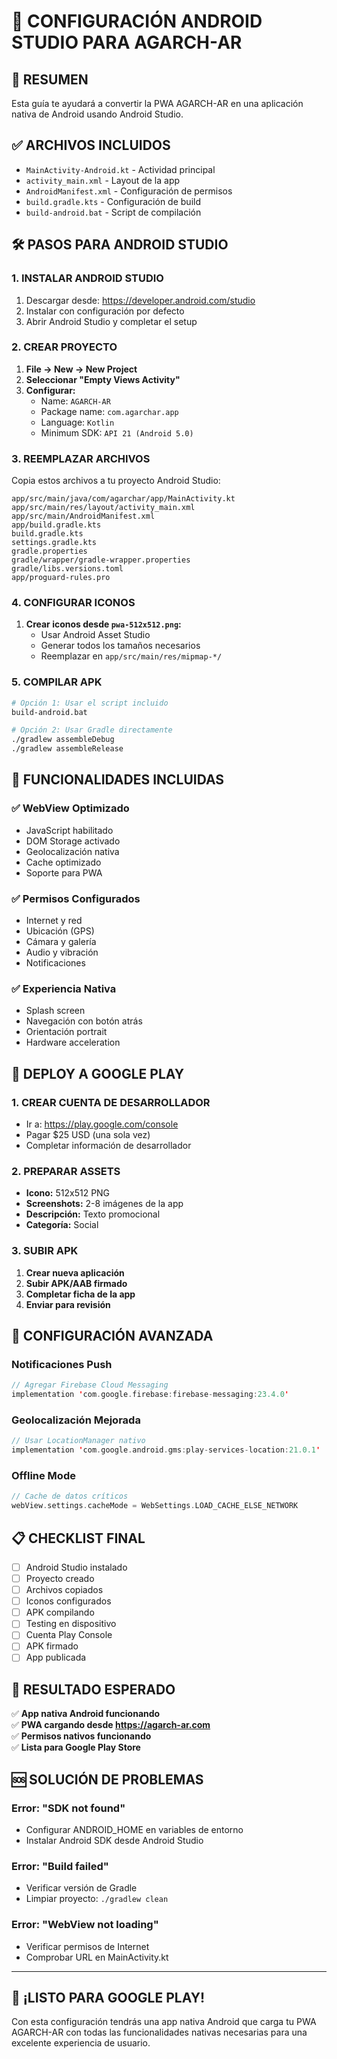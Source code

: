 # 🚀 CONFIGURACIÓN ANDROID STUDIO PARA AGARCH-AR

## 📱 **RESUMEN**
Esta guía te ayudará a convertir la PWA AGARCH-AR en una aplicación nativa de Android usando Android Studio.

## ✅ **ARCHIVOS INCLUIDOS**
- `MainActivity-Android.kt` - Actividad principal
- `activity_main.xml` - Layout de la app
- `AndroidManifest.xml` - Configuración de permisos
- `build.gradle.kts` - Configuración de build
- `build-android.bat` - Script de compilación

## 🛠️ **PASOS PARA ANDROID STUDIO**

### **1. INSTALAR ANDROID STUDIO**
1. Descargar desde: https://developer.android.com/studio
2. Instalar con configuración por defecto
3. Abrir Android Studio y completar el setup

### **2. CREAR PROYECTO**
1. **File → New → New Project**
2. **Seleccionar "Empty Views Activity"**
3. **Configurar:**
   - Name: `AGARCH-AR`
   - Package name: `com.agarchar.app`
   - Language: `Kotlin`
   - Minimum SDK: `API 21 (Android 5.0)`

### **3. REEMPLAZAR ARCHIVOS**
Copia estos archivos a tu proyecto Android Studio:

```
app/src/main/java/com/agarchar/app/MainActivity.kt
app/src/main/res/layout/activity_main.xml
app/src/main/AndroidManifest.xml
app/build.gradle.kts
build.gradle.kts
settings.gradle.kts
gradle.properties
gradle/wrapper/gradle-wrapper.properties
gradle/libs.versions.toml
app/proguard-rules.pro
```

### **4. CONFIGURAR ICONOS**
1. **Crear iconos desde `pwa-512x512.png`:**
   - Usar Android Asset Studio
   - Generar todos los tamaños necesarios
   - Reemplazar en `app/src/main/res/mipmap-*/`

### **5. COMPILAR APK**
```bash
# Opción 1: Usar el script incluido
build-android.bat

# Opción 2: Usar Gradle directamente
./gradlew assembleDebug
./gradlew assembleRelease
```

## 📱 **FUNCIONALIDADES INCLUIDAS**

### ✅ **WebView Optimizado**
- JavaScript habilitado
- DOM Storage activado
- Geolocalización nativa
- Cache optimizado
- Soporte para PWA

### ✅ **Permisos Configurados**
- Internet y red
- Ubicación (GPS)
- Cámara y galería
- Audio y vibración
- Notificaciones

### ✅ **Experiencia Nativa**
- Splash screen
- Navegación con botón atrás
- Orientación portrait
- Hardware acceleration

## 🚀 **DEPLOY A GOOGLE PLAY**

### **1. CREAR CUENTA DE DESARROLLADOR**
- Ir a: https://play.google.com/console
- Pagar $25 USD (una sola vez)
- Completar información de desarrollador

### **2. PREPARAR ASSETS**
- **Icono:** 512x512 PNG
- **Screenshots:** 2-8 imágenes de la app
- **Descripción:** Texto promocional
- **Categoría:** Social

### **3. SUBIR APK**
1. **Crear nueva aplicación**
2. **Subir APK/AAB firmado**
3. **Completar ficha de la app**
4. **Enviar para revisión**

## 🔧 **CONFIGURACIÓN AVANZADA**

### **Notificaciones Push**
```kotlin
// Agregar Firebase Cloud Messaging
implementation 'com.google.firebase:firebase-messaging:23.4.0'
```

### **Geolocalización Mejorada**
```kotlin
// Usar LocationManager nativo
implementation 'com.google.android.gms:play-services-location:21.0.1'
```

### **Offline Mode**
```kotlin
// Cache de datos críticos
webView.settings.cacheMode = WebSettings.LOAD_CACHE_ELSE_NETWORK
```

## 📋 **CHECKLIST FINAL**

- [ ] Android Studio instalado
- [ ] Proyecto creado
- [ ] Archivos copiados
- [ ] Iconos configurados
- [ ] APK compilando
- [ ] Testing en dispositivo
- [ ] Cuenta Play Console
- [ ] APK firmado
- [ ] App publicada

## 🎯 **RESULTADO ESPERADO**

✅ **App nativa Android funcionando**  
✅ **PWA cargando desde https://agarch-ar.com**  
✅ **Permisos nativos funcionando**  
✅ **Lista para Google Play Store**  

## 🆘 **SOLUCIÓN DE PROBLEMAS**

### **Error: "SDK not found"**
- Configurar ANDROID_HOME en variables de entorno
- Instalar Android SDK desde Android Studio

### **Error: "Build failed"**
- Verificar versión de Gradle
- Limpiar proyecto: `./gradlew clean`

### **Error: "WebView not loading"**
- Verificar permisos de Internet
- Comprobar URL en MainActivity.kt

---

## 🎉 **¡LISTO PARA GOOGLE PLAY!**

Con esta configuración tendrás una app nativa Android que carga tu PWA AGARCH-AR con todas las funcionalidades nativas necesarias para una excelente experiencia de usuario.